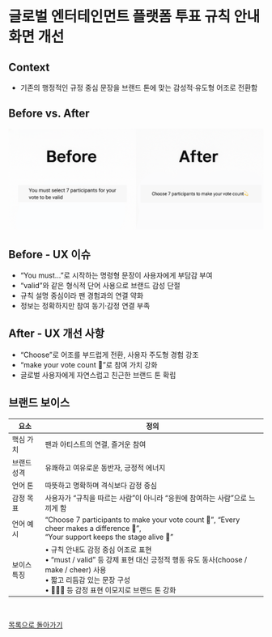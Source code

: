 # 글로벌 엔터테인먼트 플랫폼 투표 규칙 안내 화면 개선

## Context
- 기존의 행정적인 규정 중심 문장을 브랜드 톤에 맞는 감성적·유도형 어조로 전환함  

## Before vs. After
![](../../assets/vote-description.png)

## Before - UX 이슈
- “You must…”로 시작하는 명령형 문장이 사용자에게 부담감 부여  
- “valid”와 같은 형식적 단어 사용으로 브랜드 감성 단절  
- 규칙 설명 중심이라 팬 경험과의 연결 약화  
- 정보는 정확하지만 참여 동기·감정 연결 부족

## After - UX 개선 사항
- “Choose”로 어조를 부드럽게 전환, 사용자 주도형 경험 강조
- “make your vote count 💫”로 참여 가치 강화  
- 글로벌 사용자에게 자연스럽고 친근한 브랜드 톤 확립

## 브랜드 보이스

| 요소 | 정의 |
|------|------|
| 핵심 가치| 팬과 아티스트의 연결, 즐거운 참여 |
| 브랜드 성격 | 유쾌하고 여유로운 동반자, 긍정적 에너지 |
| 언어 톤 | 따뜻하고 명확하며 격식보다 감정 중심 |
| 감정 목표 | 사용자가 “규칙을 따르는 사람”이 아니라 “응원에 참여하는 사람”으로 느끼게 함 |
| 언어 예시 | “Choose 7 participants to make your vote count 💫”, “Every cheer makes a difference 🌟”,<br> “Your support keeps the stage alive 🎤” |
| 보이스 특징 | • 규칙 안내도 감정 중심 어조로 표현<br>• “must / valid” 등 강제 표현 대신 긍정적 행동 유도 동사(choose / make / cheer) 사용<br>• 짧고 리듬감 있는 문장 구성<br>• 💫✨🎤 등 감정 표현 이모지로 브랜드 톤 강화 |

<br>

[목록으로 돌아가기](./index.md)

